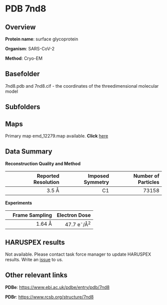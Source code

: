 # PDB 7nd8

## Overview

**Protein name**: surface glycoprotein

**Organism**: SARS-CoV-2

**Method**: Cryo-EM



## Basefolder

7nd8.pdb and 7nd8.cif - the coordinates of the threedimensional molecular model

## Subfolders









## Maps

Primary map emd_12279.map available. **Click** [here](http://ftp.wwpdb.org/pub/emdb/structures/EMD-12279/map/) 

## Data Summary
**Reconstruction Quality and Method**

|   | Reported Resolution | Imposed Symmetry | Number of Particles |
|---|-------------:|----------------:|--------------:|
|   |3.5 Å|C1|73158|

**Experiments**

|   | Frame Sampling | Electron Dose |
|---|-------------:|----------------:|
|   |1.64 Å|47.7 e<sup>-</sup>/Å<sup>2</sup>|

## HARUSPEX results

Not available. Please contact task force manager to update HARUSPEX results. Write an [issue](https://github.com/thorn-lab/coronavirus_structural_task_force/issues) to us.

## Other relevant links 
**PDBe**:  https://www.ebi.ac.uk/pdbe/entry/pdb/7nd8
 
**PDBr**: https://www.rcsb.org/structure/7nd8 
